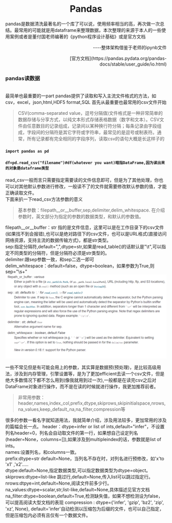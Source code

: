 # <center>Pandas</center>
pandas是数据清洗最著名的一个库了可以说，使用频率相当的高，再次做一次总结。最常用的可能就是用dataframe来整理数据，本次整理的来源于本人的一些使用案例或者是董付国老师编著的《python程序设计基础》或是官方文档<br>
<p align="right">----整体架构借鉴于老师的ipynb文件</p>
<p align="right"> [官方文档](https://pandas.pydata.org/pandas-docs/stable/user_guide/io.html) </p>

###  pandas读数据
<br>最简单也最重要的一part
pandas提供了读取和写入主流文件格式的方法，如csv，excel，json,html,HDF5 format,SQL
首先从最重要也最常用的csv文件开始<br>
>CSV(comma-separated value，逗号分隔值)文件格式是一种非常简单的数据存储与分享方式，以纯文本形式存储表格数据（数字和文本）。CSV文件由任意数目的记录组成，记录间以某种换行符分隔；每条记录由字段组成，字段间的分隔符是其它字符或字符串，最常见的是逗号或制表符。通常，所有记录都有完全相同的字段序列，读取csv的语句大概是长这样子的<br>

#### `import pandas as pd` <br>
#### `df=pd.read_csv("filename")#df(whatever you want)暗指DataFrame,因为读出来的对象是dataframe类型`
read_csv一般而言只需要指定需要读的文件信息即可，但是为了其他处理，你也可以对其他默认参数进行修改，一般读不了的文件就需要修改默认参数的值，才能正确读取文件。<br>
下面来扒一下read_csv方法参数的意义
> 基本参数：filepath__or__buffer,sep,delimiter,delim_whitespace.
在介绍参数时，英文部分为指定的参数的数据类型，和默认的参数值。

filepath__or__buffer：str 指的是文件信息，这里可以是在工作目录下的csv文件(如果找不到会报错),也可以是绝对路径下的csv文件，也可以是URL格式(直接访问网络资源，支持主流的数据传输方式)，都是str类型。<br>
sep:指定分隔符,default=",",dtype=str,如果是read_table()的话默认是"\t",可以指定不同类型的分隔符，但是分隔符必须是str类型的。<br>
delimiter:跟sep参数一致，和sep二选一即可<br>
delim_whitespace：default=false，dtype=boolean，如果参数为True,则sep="\s+"
![](read_csv.png)

一些不常见但是有可能会用上的参数，其实算是数据预(预处理)，是比较高级用法，涉及到内存管理，引擎设置等，是为了更加efficient去读一个csv文件，但是绝大多数情况下都不怎么用到(像我就用到过一次),一般都是在读完csv之后对DataFrame对象进行操作，而不是在读的时候就进行操作，我更加推荐前者。

> 非常用参数： header,names,index_col,prefix,dtype,skiprows,skipinitialspace,nrows,na_values,keep_default_na,na_filter,compression等

很多的参数一看名字就知道用法，我就简单介绍，涉及用法较多，更加常用的涉及的篇幅会长一点。
header：dtype=infer or list of ints,default="infer"，不设置列名header=0，列名会自动取文件的第一行，如果想自己设定列名(header=None，columns=[]),如果涉及到multipleindex的话，参数就是list of ints。<br>
names:设置列名，和columns一致。<br>
prefix:dtype=str default=None，当列名不存在时，对列名进行预修改，如'x'to 'x1'	,'x2'.....<br>
dtype:default=None,指定数据类型,可以指定数据类型为dtype=object。<br>
skiprows:dtype=list-like 跳过行,default=None,传入list可以跳过指定行。nrows:dtpye=int,default=None,阅读文件前多少行。<br>
na_values:dtype=scalar,str,list-like,default=None,具体描述见官方文档<br>
na_filter:dtype=boolean,default=True,检测缺失值，如果不想检测设为false，可以提高阅读大型文档的表现
compression : dtype={'infer', 'gzip', 'bz2', 'zip', 'xz', None}, default='infer'自动检测以压缩包为后缀的文件，也可以自己指定，但是压缩包内必须有且仅有一个数据文件。